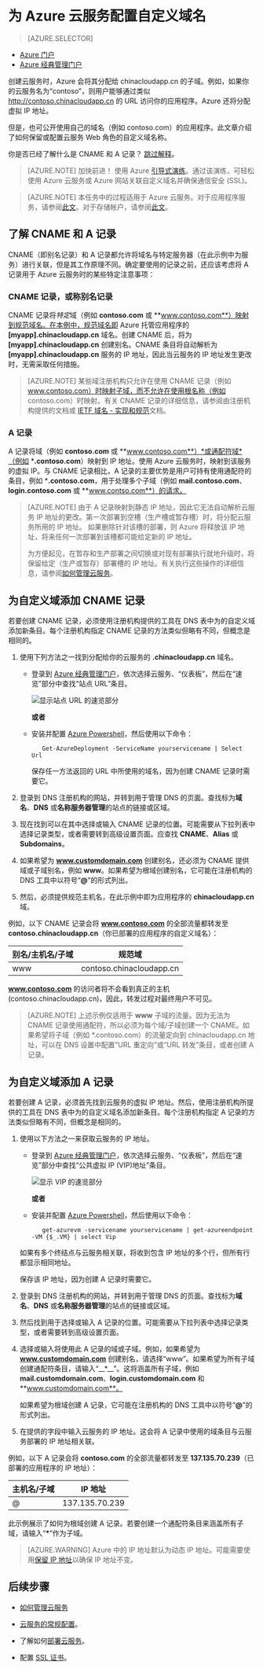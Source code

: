 <properties
	pageTitle="在云服务中配置自定义域名 | Azure"
	description="了解如何通过配置 DNS 设置在自定义域上公开 Azure 应用程序或数据。"
	services="cloud-services"
	documentationCenter=".net"
	authors="Thraka"
	manager="timlt"
	editor=""/>  


<tags
	ms.service="cloud-services"
	ms.workload="tbd"
	ms.tgt_pltfrm="na"
	ms.devlang="na"
	ms.topic="article"
	ms.date="12/14/2016"
	wacn.date="01/03/2017"
	ms.author="adegeo"/>

# 为 Azure 云服务配置自定义域名

> [AZURE.SELECTOR]
- [Azure 门户](/documentation/articles/cloud-services-custom-domain-name-portal)
- [Azure 经典管理门户](/documentation/articles/cloud-services-custom-domain-name)


创建云服务时，Azure 会将其分配给 chinacloudapp.cn 的子域。例如，如果你的云服务名为“contoso”，则用户能够通过类似 http://contoso.chinacloudapp.cn 的 URL 访问你的应用程序。Azure 还将分配虚拟 IP 地址。

但是，也可公开使用自己的域名（例如 contoso.com）的应用程序。此文章介绍了如何保留或配置云服务 Web 角色的自定义域名称。

你是否已经了解什么是 CNAME 和 A 记录？ [跳过解释](#add-a-cname-record-for-your-custom-domain)。

> [AZURE.NOTE]
加快前进！ 使用 Azure [引导式演练](http://support.microsoft.com/zh-cn/kb/2990804)。通过该演练，可轻松使用 Azure 云服务或 Azure 网站关联自定义域名并确保通信安全 (SSL)。

<p/>

> [AZURE.NOTE]
本任务中的过程适用于 Azure 云服务。对于应用程序服务，请参阅[此文](/documentation/articles/web-sites-custom-domain-name/)。对于存储帐户，请参阅[此文](/documentation/articles/storage-custom-domain-name/)。


## 了解 CNAME 和 A 记录

CNAME（即别名记录）和 A 记录都允许将域名与特定服务器（在此示例中为服务）进行关联，但是其工作原理不同。确定要使用的记录之前，还应该考虑将 A 记录用于 Azure 云服务时的某些特定注意事项：

### CNAME 记录，或称别名记录

CNAME 记录将*特定*域（例如 **contoso.com** 或 **www.contoso.com**）映射到规范域名。在本例中，规范域名即 Azure 托管应用程序的 **[myapp].chinacloudapp.cn** 域名。创建 CNAME 后，将为 **[myapp].chinacloudapp.cn** 创建别名。CNAME 条目将自动解析为 **[myapp].chinacloudapp.cn** 服务的 IP 地址，因此当云服务的 IP 地址发生更改时，无需采取任何措施。

> [AZURE.NOTE]
某些域注册机构只允许在使用 CNAME 记录（例如 www.contoso.com）时映射子域，而不允许在使用根名称（例如 contoso.com）时映射。有关 CNAME 记录的详细信息，请参阅由注册机构提供的文档或 [IETF 域名 - 实现和规范](http://tools.ietf.org/html/rfc1035)文档。

### A 记录

A 记录将域（例如 **contoso.com** 或 **www.contoso.com**）*或通配符域*（例如 ***.contoso.com**）映射到 IP 地址。使用 Azure 云服务时，映射到该服务的虚拟 IP。与 CNAME 记录相比，A 记录的主要优势是用户可持有使用通配符的条目，例如 ***.contoso.com**，用于处理多个子域（例如 **mail.contoso.com**、**login.contoso.com** 或 **www.contso.com**）的请求。

> [AZURE.NOTE]
由于 A 记录映射到静态 IP 地址，因此它无法自动解析云服务 IP 地址的更改。第一次部署到空槽（生产槽或暂存槽）时，将分配云服务所用的 IP 地址。 如果删除针对该槽的部署，则 Azure 将释放该 IP 地址，将来任何一次部署到该槽都可能给定新的 IP 地址。
>
> 为方便起见，在暂存和生产部署之间切换或对现有部署执行就地升级时，将保留给定（生产或暂存）部署槽的 IP 地址。有关执行这些操作的详细信息，请参阅[如何管理云服务](/documentation/articles/cloud-services-how-to-manage/)。


## <a name="add-a-cname-record-for-your-custom-domain"></a> 为自定义域添加 CNAME 记录

若要创建 CNAME 记录，必须使用注册机构提供的工具在 DNS 表中为的自定义域添加新条目。每个注册机构指定 CNAME 记录的方法类似但略有不同，但概念是相同的。

1. 使用下列方法之一找到分配给你的云服务的 **.chinacloudapp.cn** 域名。

   * 登录到 [Azure 经典管理门户]，依次选择云服务、“仪表板”，然后在“速览”部分中查找“站点 URL”条目。
    
       ![显示站点 URL 的速览部分][csurl]
    
       **或者**
    
   * 安装并配置 [Azure Powershell](/documentation/articles/powershell-install-configure/)，然后使用以下命令：
        

            Get-AzureDeployment -ServiceName yourservicename | Select Url

    
     保存任一方法返回的 URL 中所使用的域名，因为创建 CNAME 记录时需要它。

1.  登录到 DNS 注册机构的网站，并转到用于管理 DNS 的页面。查找标为**域名**、**DNS** 或**名称服务器管理**的站点的链接或区域。

2.  现在找到可以在其中选择或输入 CNAME 记录的位置。可能需要从下拉列表中选择记录类型，或者需要转到高级设置页面。应查找 **CNAME**、**Alias** 或 **Subdomains**。

3.  如果希望为 **www.customdomain.com** 创建别名，还必须为 CNAME 提供域或子域别名，例如 **www**。如果希望为根域创建别名，它可能在注册机构的 DNS 工具中以符号“**@**”的形式列出。

4. 然后，必须提供规范主机名，在此示例中即为应用程序的 **chinacloudapp.cn** 域。

例如，以下 CNAME 记录会将 **www.contoso.com** 的全部流量都转发至 **contoso.chinacloudapp.cn**（你已部署的应用程序的自定义域名）：

| 别名/主机名/子域 | 规范域 |
| ------------------------- | -------------------- |
| www | contoso.chinacloudapp.cn |

**www.contoso.com** 的访问者将不会看到真正的主机 (contoso.chinacloudapp.cn)，因此，转发过程对最终用户不可见。

> [AZURE.NOTE]
上述示例仅适用于 **www** 子域的流量。因为无法为 CNAME 记录使用通配符，所以必须为每个域/子域创建一个 CNAME。如果希望将子域（例如 *.contoso.com）的流量定向到 chinacloudapp.cn 地址，可以在 DNS 设置中配置“URL 重定向”或“URL 转发”条目，或者创建 A 记录。


## 为自定义域添加 A 记录

若要创建 A 记录，必须首先找到云服务的虚拟 IP 地址。然后，使用注册机构所提供的工具在 DNS 表中为的自定义域名添加新条目。每个注册机构指定 A 记录的方法类似但略有不同，但概念是相同的。

1. 使用以下方法之一来获取云服务的 IP 地址。
    
   * 登录到 [Azure 经典管理门户]，依次选择云服务、“仪表板”，然后在“速览”部分中查找“公共虚拟 IP (VIP)地址”条目。
    
       ![显示 VIP 的速览部分][vip]
    
       **或者**
    
   * 安装并配置 [Azure Powershell](/documentation/articles/powershell-install-configure/)，然后使用以下命令：
    
            get-azurevm -servicename yourservicename | get-azureendpoint -VM {$_.VM} | select Vip
    
    如果有多个终结点与云服务相关联，将收到包含 IP 地址的多个行，但所有行都显示相同地址。
    
    保存该 IP 地址，因为创建 A 记录时需要它。

1.  登录到 DNS 注册机构的网站，并转到用于管理 DNS 的页面。查找标为**域名**、**DNS** 或**名称服务器管理**的站点的链接或区域。

2.  然后找到用于选择或输入 A 记录的位置。可能需要从下拉列表中选择记录类型，或者需要转到高级设置页面。

3. 选择或输入将使用此 A 记录的域或子域。例如，如果希望为 **www.customdomain.com** 创建别名，请选择“www”。如果希望为所有子域创建通配符条目，请输入“\_\_*\_\_”。这将涵盖所有子域，例如 **mail.customdomain.com**、**login.customdomain.com** 和 **www.customdomain.com**。

    如果希望为根域创建 A 记录，它可能在注册机构的 DNS 工具中以符号“**@**”的形式列出。

4. 在提供的字段中输入云服务的 IP 地址。这会将 A 记录中使用的域条目与云服务部署的 IP 地址相关联。

例如，以下 A 记录会将 **contoso.com** 的全部流量都转发至 **137.135.70.239**（已部署的应用程序的 IP 地址）：

| 主机名/子域 | IP 地址 |
| ------------------- | -------------- |
| @ | 137\.135.70.239 |



此示例展示了如何为根域创建 A 记录。若要创建一个通配符条目来涵盖所有子域，请输入“__*__”作为子域。

>[AZURE.WARNING]
Azure 中的 IP 地址默认为动态 IP 地址。可能需要使用[保留 IP 地址](/documentation/articles/virtual-networks-reserved-public-ip/)以确保 IP 地址不变。

## 后续步骤

* [如何管理云服务](/documentation/articles/cloud-services-how-to-manage/)

* [云服务的常规配置](/documentation/articles/cloud-services-how-to-configure/)。
* 了解如何[部署云服务](/documentation/articles/cloud-services-how-to-create-deploy/)。
* 配置 [SSL 证书](/documentation/articles/cloud-services-configure-ssl-certificate/)。




[Expose Your Application on a Custom Domain]: #access-app
[Add a CNAME Record for Your Custom Domain]: #add-cname
[Expose Your Data on a Custom Domain]: #access-data
[VIP swaps]: http://msdn.microsoft.com/zh-cn/library/ee517253.aspx
[Create a CNAME record that associates the subdomain with the storage account]: #create-cname
[Azure 经典管理门户]: https://manage.windowsazure.cn
[Validate Custom Domain dialog box]: http://i.msdn.microsoft.com/dynimg/IC544437.jpg
[vip]: ./media/cloud-services-custom-domain-name/csvip.png
[csurl]: ./media/cloud-services-custom-domain-name/csurl.png
 

<!---HONumber=Mooncake_Quality_Review_1118_2016-->